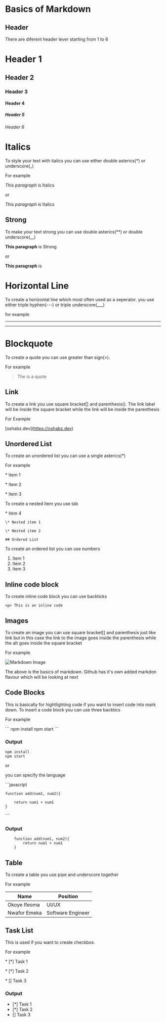 
# Basics of Markdown

## Header
There are diferent header lever starting from 1 to 6
# Header 1
## Header 2
### Header 3
#### Header 4
##### Header 5
###### Header 6

# Italics
To style your text with italics you can use either double asterics(*) or underscore(_)

For example

*This paragraph* is Italics

or

_This paragraph_ is Italics

## Strong

To make your text strong you can use double asterics(**) or double underscore(__)

**This paragraph** is Strong

or

__This paragraph__ is 

# Horizontal Line

To create a horizontal line which most often used as a seperator. you use either triple hyphen(---) or triple  underscore(___)

for example
___

---

# Blockquote

To create a quote you can use greater than sign(>).

For example

> The is a quote

## Link

To create a link you use square bracket[] and parenthesis(). The link label will be inside the square bracket while the link will be inside the parenthesis

For Example

\[oshabz.dev](https://oshabz.dev)

## Unordered List

To create an unordered list you can use a single asterics(*)

For example

\* Item 1

\* Item 2

\* Item 3

To create a nested item you use tab

\* item 4

    \* Nested item 1

    \* Nested item 2

    ## Ordered List

To create an ordered list you can use numbers

1. Item 1
2. Item 2
3. Item 3


## Inline code block

To create inline code block you can use backticks

`<p> This is an inline code`

## Images
To create an image you can use square bracket[] and parenthesis just like link but in this case the link to the image goes inside the parenthesis while the alt goes inside the square bracket

For example

![Markdown Image](https://imagepath.png)

The above is the basics of markdown. Github has it's own added markdon flavour which will be looking at next

## Code Blocks

This is basically for hightlighting code if you want to insert code into mark down. To insert a code block you can use three backtics

For example

\```
npm install
npm start
\```

### Output
```
npm install
npm start
```

or 

you can specify the language

\```javacript

    function add(num1, num2){

        return num1 + num1
    }
\```

### Output
```javacript
    function add(num1, num2){
        return num1 + num1
    }
```

## Table

To create a table you use pipe and underscore together

For example

| Name |  Position |
|-------|----------|
| Okoye Ifeoma | UI/UX |
| Nwafor Emeka | Software Engineer |

## Task List

This is used if you want to create checkbox.

For example

\* [*] Task 1

\* [*] Task 2

\* [] Task 3

### Output
* [*] Task 1
* [*] Task 2
* [] Task 3
